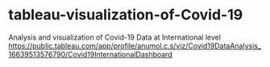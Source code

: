 # tableau-visualization-of-Covid-19
Analysis and visualization of Covid-19 Data
at International level https://public.tableau.com/app/profile/anumol.c.s/viz/Covid19DataAnalysis_16639513576790/Covid19InternationalDashboard

